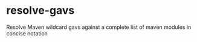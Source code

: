 # resolve-gavs
Resolve Maven wildcard gavs against a complete list of maven modules in concise notation
